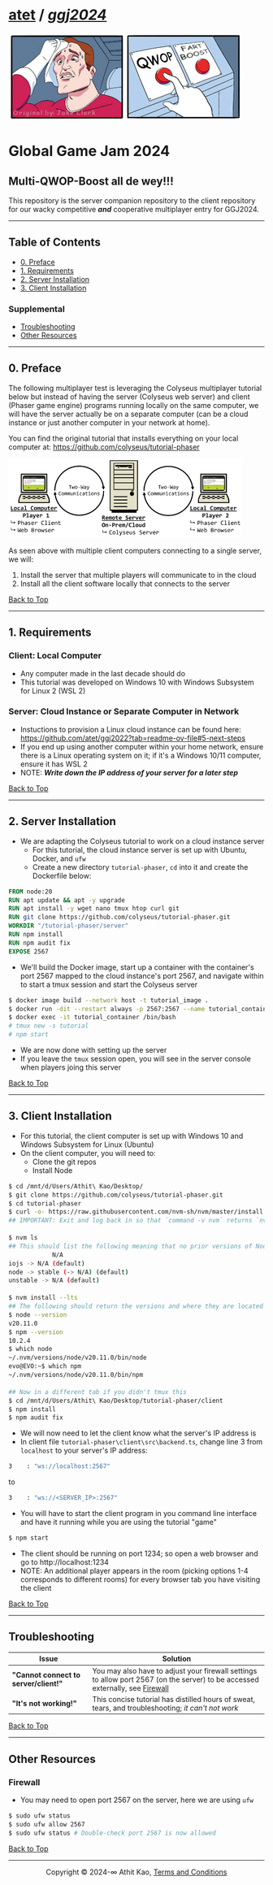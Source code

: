 # [atet](https://github.com/atet) / [**_ggj2024_**](https://github.com/atet/ggj2024/blob/main/README.md#atet--ggj2024)

[![.img/logo_multi-qwop-boost.gif](.img/logo_multi-qwop-boost.gif)](#nolink)

# Global Game Jam 2024
## Multi-QWOP-Boost all de wey!!!

This repository is the server companion repository to the client repository for our wacky competitive ***and*** cooperative multiplayer entry for GGJ2024.

----------------------------------------------------------------------------

## Table of Contents

* [0. Preface](#0-preface)
* [1. Requirements](#1-requirements)
* [2. Server Installation](#2-server-installation)
* [3. Client Installation](#3-client-installation)

### Supplemental

* [Troubleshooting](#troubleshooting)
* [Other Resources](#other-resources)

----------------------------------------------------------------------------

## 0. Preface

The following multiplayer test is leveraging the Colyseus multiplayer tutorial below but instead of having the server (Colyseus web server) and client (Phaser game engine) programs running locally on the same computer, we will have the server actually be on a separate computer (can be a cloud instance or just another computer in your network at home).

You can find the original tutorial that installs everything on your local computer at: https://github.com/colyseus/tutorial-phaser

[![.img/fig1_architecture.png](.img/fig1_architecture.png)](#nolink)

As seen above with multiple client computers connecting to a single server, we will:
1. Install the server that multiple players will communicate to in the cloud
2. Install all the client software locally that connects to the server

[Back to Top](#table-of-contents)

----------------------------------------------------------------------------

## 1. Requirements

### Client: Local Computer

* Any computer made in the last decade should do
* This tutorial was developed on Windows 10 with Windows Subsystem for Linux 2 (WSL 2)

### Server: Cloud Instance or Separate Computer in Network

* Instuctions to provision a Linux cloud instance can be found here: https://github.com/atet/ggj2022?tab=readme-ov-file#5-next-steps
* If you end up using another computer within your home network, ensure there is a Linux operating system on it; if it's a Windows 10/11 computer, ensure it has WSL 2
* NOTE: ***Write down the IP address of your server for a later step***

[Back to Top](#table-of-contents)

----------------------------------------------------------------------------

## 2. Server Installation

* We are adapting the Colyseus tutorial to work on a cloud instance server
    * For this tutorial, the cloud instance server is set up with Ubuntu, Docker, and `ufw`
    * Create a new directory `tutorial-phaser`, `cd` into it and create the Dockerfile below: 

```dockerfile
FROM node:20
RUN apt update && apt -y upgrade
RUN apt install -y wget nano tmux htop curl git
RUN git clone https://github.com/colyseus/tutorial-phaser.git
WORKDIR "/tutorial-phaser/server"
RUN npm install
RUN npm audit fix
EXPOSE 2567
```

* We'll build the Docker image, start up a container with the container's port 2567 mapped to the cloud instance's port 2567, and navigate within to start a tmux session and start the Colyseus server

```bash
$ docker image build --network host -t tutorial_image .
$ docker run -dit --restart always -p 2567:2567 --name tutorial_container tutorial_image
$ docker exec -it tutorial_container /bin/bash
# tmux new -s tutorial
# npm start
```

* We are now done with setting up the server
* If you leave the `tmux` session open, you will see in the server console when players joing this server

[Back to Top](#table-of-contents)

----------------------------------------------------------------------------

## 3. Client Installation

* For this tutorial, the client computer is set up with Windows 10 and Windows Subsystem for Linux (Ubuntu)
* On the client computer, you will need to:
    * Clone the git repos
    * Install Node

```bash
$ cd /mnt/d/Users/Athit\ Kao/Desktop/
$ git clone https://github.com/colyseus/tutorial-phaser.git
$ cd tutorial-phaser
$ curl -o- https://raw.githubusercontent.com/nvm-sh/nvm/master/install.sh | bash
## IMPORTANT: Exit and log back in so that `command -v nvm` returns `nvm`

$ nvm ls
## This should list the following meaning that no prior versions of Node are installed
            N/A
iojs -> N/A (default)
node -> stable (-> N/A) (default)
unstable -> N/A (default)

$ nvm install --lts
## The following should return the versions and where they are located
$ node --version
v20.11.0
$ npm --version
10.2.4
$ which node
~/.nvm/versions/node/v20.11.0/bin/node
evo@EVO:~$ which npm
~/.nvm/versions/node/v20.11.0/bin/npm

## Now in a different tab if you didn't tmux this
$ cd /mnt/d/Users/Athit\ Kao/Desktop/tutorial-phaser/client
$ npm install
$ npm audit fix
```

* We will now need to let the client know what the server's IP address is
* In client file `tutorial-phaser\client\src\backend.ts`, change line 3 from `localhost` to your server's IP address:

```bash
3    : "ws://localhost:2567"
```

to

```bash
3    : "ws://<SERVER_IP>:2567"
```

* You will have to start the client program in you command line interface and have it running while you are using the tutorial "game"

```bash
$ npm start
```

* The client should be running on port 1234; so open a web browser and go to http://localhost:1234
* NOTE: An additional player appears in the room (picking options 1-4 corresponds to different rooms) for every browser tab you have visiting the client

[Back to Top](#table-of-contents)

----------------------------------------------------------------------------

## Troubleshooting

Issue | Solution
--- | ---
**"Cannot connect to server/client!"** | You may also have to adjust your firewall settings to allow port 2567 (on the server) to be accessed externally, see [Firewall](#firewall)
**"It's not working!"** | This concise tutorial has distilled hours of sweat, tears, and troubleshooting; _it can't not work_

[Back to Top](#table-of-contents)

----------------------------------------------------------------------------

## Other Resources

### Firewall

* You may need to open port 2567 on the server, here we are using `ufw`

```bash
$ sudo ufw status
$ sudo ufw allow 2567
$ sudo ufw status # Double-check port 2567 is now allowed
```

[Back to Top](#table-of-contents)

----------------------------------------------------------------------------

<p align="center">Copyright © 2024-∞ Athit Kao, <a href="http://www.athitkao.com/tos.html" target="_blank">Terms and Conditions</a></p>